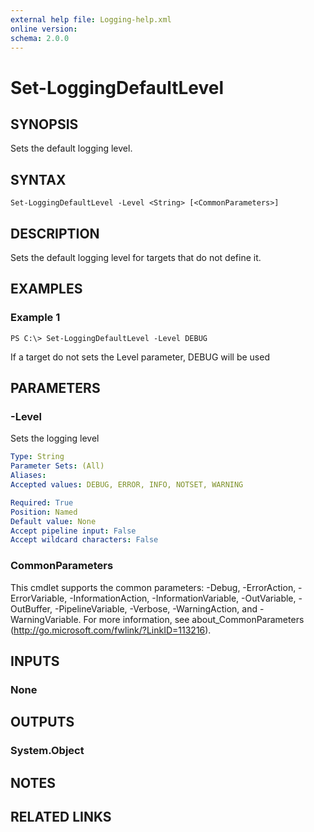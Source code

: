 ```yaml
---
external help file: Logging-help.xml
online version: 
schema: 2.0.0
---
```


# Set-LoggingDefaultLevel

## SYNOPSIS
Sets the default logging level.

## SYNTAX

```
Set-LoggingDefaultLevel -Level <String> [<CommonParameters>]
```

## DESCRIPTION
Sets the default logging level for targets that do not define it.

## EXAMPLES

### Example 1
```
PS C:\> Set-LoggingDefaultLevel -Level DEBUG
```

If a target do not sets the Level parameter, DEBUG will be used

## PARAMETERS

### -Level
Sets the logging level

```yaml
Type: String
Parameter Sets: (All)
Aliases: 
Accepted values: DEBUG, ERROR, INFO, NOTSET, WARNING

Required: True
Position: Named
Default value: None
Accept pipeline input: False
Accept wildcard characters: False
```

### CommonParameters
This cmdlet supports the common parameters: -Debug, -ErrorAction, -ErrorVariable, -InformationAction, -InformationVariable, -OutVariable, -OutBuffer, -PipelineVariable, -Verbose, -WarningAction, and -WarningVariable. For more information, see about_CommonParameters (http://go.microsoft.com/fwlink/?LinkID=113216).

## INPUTS

### None

## OUTPUTS

### System.Object

## NOTES

## RELATED LINKS

